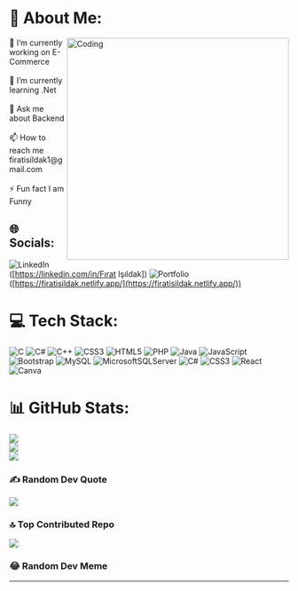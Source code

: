 # 💫 About Me:
<img align="right" alt="Coding" width="400" src="https://i.pinimg.com/originals/44/ac/c8/44acc8ee2d1b09f92c032cebb38227b4.gif">
🔭 I’m currently working on E-Commerce<br><br>🌱 I’m currently learning .Net<br><br>💬 Ask me about Backend<br><br>📫 How to reach me firatisildak1@gmail.com<br><br>⚡ Fun fact I am Funny


## 🌐 Socials:
![LinkedIn](https://www.linkedin.com/in/fırat-işıldak-608176250/)([https://linkedin.com/in/Fırat Işıldak]) 
![Portfolio](https://img.shields.io/badge/Portfolio-%230077B5.svg?logo=Portfolio&logoColor=white)([https://firatisildak.netlify.app/](https://firatisildak.netlify.app/)) 

# 💻 Tech Stack:
![C](https://img.shields.io/badge/c-%2300599C.svg?style=for-the-badge&logo=c&logoColor=white) ![C#](https://img.shields.io/badge/c%23-%23239120.svg?style=for-the-badge&logo=c-sharp&logoColor=white) ![C++](https://img.shields.io/badge/c++-%2300599C.svg?style=for-the-badge&logo=c%2B%2B&logoColor=white) ![CSS3](https://img.shields.io/badge/css3-%231572B6.svg?style=for-the-badge&logo=css3&logoColor=white) ![HTML5](https://img.shields.io/badge/html5-%23E34F26.svg?style=for-the-badge&logo=html5&logoColor=white) ![PHP](https://img.shields.io/badge/php-%23777BB4.svg?style=for-the-badge&logo=php&logoColor=white) ![Java](https://img.shields.io/badge/java-%23ED8B00.svg?style=for-the-badge&logo=java&logoColor=white) ![JavaScript](https://img.shields.io/badge/javascript-%23323330.svg?style=for-the-badge&logo=javascript&logoColor=%23F7DF1E) ![Bootstrap](https://img.shields.io/badge/bootstrap-%23563D7C.svg?style=for-the-badge&logo=bootstrap&logoColor=white) ![MySQL](https://img.shields.io/badge/mysql-%2300f.svg?style=for-the-badge&logo=mysql&logoColor=white) ![MicrosoftSQLServer](https://img.shields.io/badge/Microsoft%20SQL%20Sever-CC2927?style=for-the-badge&logo=microsoft%20sql%20server&logoColor=white) ![C#](https://img.shields.io/badge/c%23-%23239120.svg?style=for-the-badge&logo=c-sharp&logoColor=white) ![CSS3](https://img.shields.io/badge/css3-%231572B6.svg?style=for-the-badge&logo=css3&logoColor=white) ![React](https://img.shields.io/badge/react-%2320232a.svg?style=for-the-badge&logo=react&logoColor=%2361DAFB) ![Canva](https://img.shields.io/badge/Canva-%2300C4CC.svg?style=for-the-badge&logo=Canva&logoColor=white)
# 📊 GitHub Stats:
![](https://github-readme-stats.vercel.app/api?username=Firatisildak&Firatisildak=dark&hide_border=false&include_all_commits=true&count_private=false)<br/>
![](https://github-readme-streak-stats.herokuapp.com/?username=Firatisildak&theme=dark&hide_border=false)<br/>
![](https://github-readme-stats.vercel.app/api/top-langs/?username=Firatisildak&theme=dark&hide_border=false&include_all_commits=true&count_private=false&layout=compact)

### ✍️ Random Dev Quote
![](https://quotes-github-readme.vercel.app/api?type=vetical&theme=dark)

### 🔝 Top Contributed Repo
![](https://github-contributor-stats.vercel.app/api?username=Firatisildak&limit=5&theme=dark&combine_all_yearly_contributions=true)

### 😂 Random Dev Meme


---


<!-- Proudly created with GPRM ( https://gprm.itsvg.in ) -->
